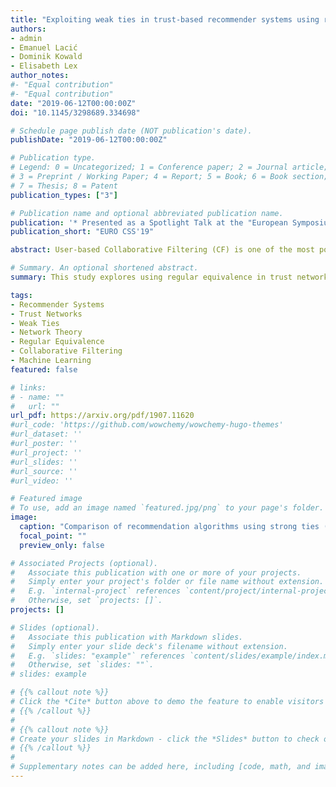 ```yaml
---
title: "Exploiting weak ties in trust-based recommender systems using regular equivalence"
authors:
- admin
- Emanuel Lacić
- Dominik Kowald
- Elisabeth Lex
author_notes:
#- "Equal contribution"
#- "Equal contribution"
date: "2019-06-12T00:00:00Z"
doi: "10.1145/3298689.334698"

# Schedule page publish date (NOT publication's date).
publishDate: "2019-06-12T00:00:00Z"

# Publication type.
# Legend: 0 = Uncategorized; 1 = Conference paper; 2 = Journal article;
# 3 = Preprint / Working Paper; 4 = Report; 5 = Book; 6 = Book section;
# 7 = Thesis; 8 = Patent
publication_types: ["3"]

# Publication name and optional abbreviated publication name.
publication: '*	Presented as a Spotlight Talk at the "European Symposium Series on Societal Challenges in Computational Social Science - Polarization and Radicalization"*'
publication_short: "EURO CSS'19"

abstract: User-based Collaborative Filtering (CF) is one of the most popular approaches to create recommender systems. CF, however, suffers from data sparsity and the cold-start problem since users often rate only a small fraction of available items. One solution is to incorporate additional information into the recommendation process such as explicit trust scores that are assigned by users to others or implicit trust relationships that result from social connections between users. Such relationships typically form a very sparse trust network, which can be utilized to generate recommendations for users based on people they trust. In our work, we explore the use of regular equivalence applied to a trust network to generate a similarity matrix that is used for selecting k-nearest neighbors used for item recommendation. Two vertices in a network are regularly equivalent if their neighbors are themselves equivalent and by using the iterative approach of calculating regular equivalence, we can study the impact of strong and weak ties on item recommendation. We evaluate our approach on cold-start users on a dataset crawled from Epinions and find that by using weak ties in addition to strong ties, we can improve the performance of a trust-based recommender in terms of recommendation accuracy.

# Summary. An optional shortened abstract.
summary: This study explores using regular equivalence in trust networks to improve Collaborative Filtering recommendations, particularly for cold-start users. While traditional CF suffers from data sparsity when users rate few items, incorporating trust relationships (explicit or implicit) can enhance recommendations. The research applies an iterative regular equivalence calculation to generate similarity matrices for neighbor selection, examining how both strong and weak network ties affect recommendation quality. Evaluations on Epinions data demonstrate that incorporating weak ties alongside strong ties significantly improves recommendation accuracy for cold-start users in trust-based recommender systems.

tags:
- Recommender Systems
- Trust Networks
- Weak Ties
- Network Theory
- Regular Equivalence
- Collaborative Filtering
- Machine Learning
featured: false

# links:
# - name: ""
#   url: ""
url_pdf: https://arxiv.org/pdf/1907.11620
#url_code: 'https://github.com/wowchemy/wowchemy-hugo-themes'
#url_dataset: ''
#url_poster: ''
#url_project: ''
#url_slides: ''
#url_source: ''
#url_video: ''

# Featured image
# To use, add an image named `featured.jpg/png` to your page's folder. 
image:
  caption: "Comparison of recommendation algorithms using strong ties (direct trust connections) vs. weak ties (indirect connections), showing that incorporating weak ties (KSPCMB) improves recommendation accuracy over baseline methods."
  focal_point: ""
  preview_only: false

# Associated Projects (optional).
#   Associate this publication with one or more of your projects.
#   Simply enter your project's folder or file name without extension.
#   E.g. `internal-project` references `content/project/internal-project/index.md`.
#   Otherwise, set `projects: []`.
projects: []

# Slides (optional).
#   Associate this publication with Markdown slides.
#   Simply enter your slide deck's filename without extension.
#   E.g. `slides: "example"` references `content/slides/example/index.md`.
#   Otherwise, set `slides: ""`.
# slides: example

# {{% callout note %}}
# Click the *Cite* button above to demo the feature to enable visitors to import publication metadata # into their reference management software.
# {{% /callout %}}
#
# {{% callout note %}}
# Create your slides in Markdown - click the *Slides* button to check out the example.
# {{% /callout %}}
# 
# Supplementary notes can be added here, including [code, math, and images](https://wowchemy.com/docs/writing-markdown-latex/).
---
```


